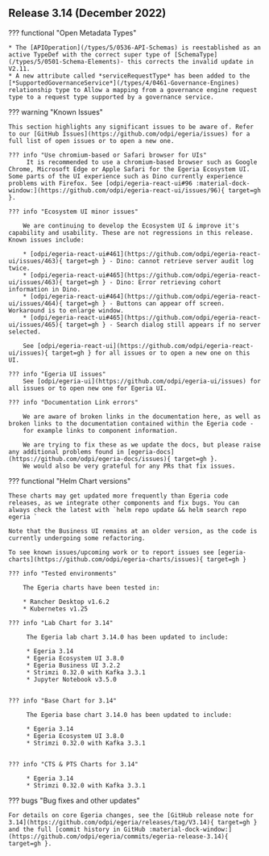 <!-- SPDX-License-Identifier: CC-BY-4.0 -->
<!-- Copyright Contributors to the Egeria project. -->

## Release 3.14 (December 2022)


??? functional "Open Metadata Types"

    * The [APIOperation](/types/5/0536-API-Schemas) is reestablished as an active TypeDef with the correct super type of [SchemaType](/types/5/0501-Schema-Elements)- this corrects the invalid update in V2.11.
    * A new attribute called *serviceRequestType* has been added to the [*SupportedGovernanceService*](/types/4/0461-Governance-Engines) relationship type to Allow a mapping from a governance engine request type to a request type supported by a governance service.
 
??? warning "Known Issues"

    This section highlights any significant issues to be aware of. Refer to our [GitHub Issues](https://github.com/odpi/egeria/issues) for a full list of open issues or to open a new one.

    ??? info "Use chromium-based or Safari browser for UIs"
         It is recommended to use a chromium-based browser such as Google Chrome, Microsoft Edge or Apple Safari for the Egeria Ecosystem UI. Some parts of the UI experience such as Dino currently experience problems with Firefox. See [odpi/egeria-react-ui#96 :material-dock-window:](https://github.com/odpi/egeria-react-ui/issues/96){ target=gh }.

    ??? info "Ecosystem UI minor issues"

        We are continuing to develop the Ecosystem UI & improve it's capability and usability. These are not regressions in this release. Known issues include:

        * [odpi/egeria-react-ui#461](https://github.com/odpi/egeria-react-ui/issues/463){ target=gh } - Dino: cannot retrieve server audit log twice.
        * [odpi/egeria-react-ui#465](https://github.com/odpi/egeria-react-ui/issues/463){ target=gh } - Dino: Error retrieving cohort information in Dino.
        * [odpi/egeria-react-ui#464](https://github.com/odpi/egeria-react-ui/issues/464){ target=gh } - Buttons can appear off screen. Workaround is to enlarge window.
        * [odpi/egeria-react-ui#465](https://github.com/odpi/egeria-react-ui/issues/465){ target=gh } - Search dialog still appears if no server selected.

        See [odpi/egeria-react-ui](https://github.com/odpi/egeria-react-ui/issues){ target=gh } for all issues or to open a new one on this UI.

    ??? info "Egeria UI issues"
        See [odpi/egeria-ui](https://github.com/odpi/egeria-ui/issues) for all issues or to open new one for Egeria UI.

    ??? info "Documentation Link errors"

        We are aware of broken links in the documentation here, as well as broken links to the documentation contained within the Egeria code -
        for example links to component information.

        We are trying to fix these as we update the docs, but please raise any additional problems found in [egeria-docs](https://github.com/odpi/egeria-docs/issues){ target=gh }.
        We would also be very grateful for any PRs that fix issues.

??? functional "Helm Chart versions"

    These charts may get updated more frequently than Egeria code releases, as we integrate other components and fix bugs. You can always check the latest with `helm repo update && helm search repo egeria `

    Note that the Business UI remains at an older version, as the code is currently undergoing some refactoring.

    To see known issues/upcoming work or to report issues see [egeria-charts](https://github.com/odpi/egeria-charts/issues){ target=gh }

    ??? info "Tested environments"

        The Egeria charts have been tested in:
        
        * Rancher Desktop v1.6.2
        * Kubernetes v1.25

    ??? info "Lab Chart for 3.14"

         The Egeria lab chart 3.14.0 has been updated to include:

         * Egeria 3.14
         * Egeria Ecosystem UI 3.8.0
         * Egeria Business UI 3.2.2
         * Strimzi 0.32.0 with Kafka 3.3.1
         * Jupyter Notebook v3.5.0


    ??? info "Base Chart for 3.14"

         The Egeria base chart 3.14.0 has been updated to include:

         * Egeria 3.14
         * Egeria Ecosystem UI 3.8.0
         * Strimzi 0.32.0 with Kafka 3.3.1


    ??? info "CTS & PTS Charts for 3.14"

         * Egeria 3.14
         * Strimzi 0.32.0 with Kafka 3.3.1

??? bugs "Bug fixes and other updates"

    For details on core Egeria changes, see the [GitHub release note for 3.14](https://github.com/odpi/egeria/releases/tag/V3.14){ target=gh } and the full [commit history in GitHub :material-dock-window:](https://github.com/odpi/egeria/commits/egeria-release-3.14){ target=gh }.

